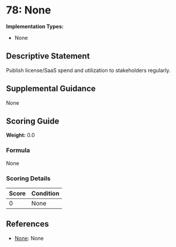# 78: None

**Implementation Types:**
- None

## Descriptive Statement

Publish license/SaaS spend and utilization to stakeholders regularly.

## Supplemental Guidance

None

## Scoring Guide

**Weight:** 0.0

### Formula

None

### Scoring Details

| Score | Condition |
| ----- | --------- |
| 0 | None |

## References

- [None](None): None

